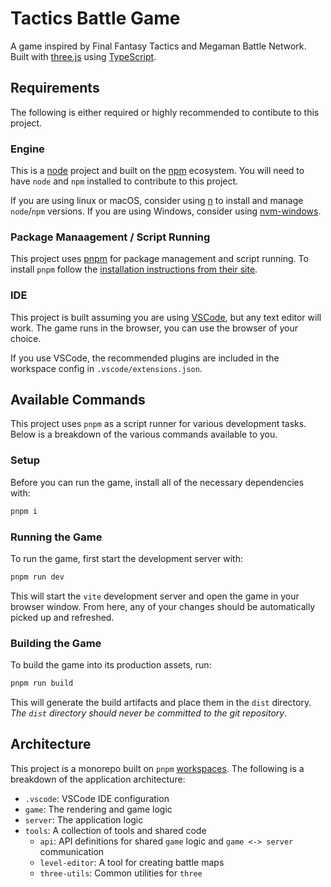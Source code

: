 # Tactics Battle Game

A game inspired by Final Fantasy Tactics and Megaman Battle Network. Built with [three.js](https://threejs.org/) using [TypeScript](https://www.typescriptlang.org/).

## Requirements

The following is either required or highly recommended to contibute to this project.

### Engine

This is a [node](https://nodejs.org/en) project and built on the [npm](https://www.npmjs.com/) ecosystem. You will need to have `node` and `npm` installed to contribute to this project.

If you are using linux or macOS, consider using [n](https://www.npmjs.com/package/n) to install and manage `node`/`npm` versions. If you are using Windows, consider using [nvm-windows](https://github.com/coreybutler/nvm-windows).

### Package Manaagement / Script Running

This project uses [pnpm](https://pnpm.io/) for package management and script running. To install `pnpm` follow the [installation instructions from their site](https://pnpm.io/installation).

### IDE

This project is built assuming you are using [VSCode](https://code.visualstudio.com/), but any text editor will work. The game runs in the browser, you can use the browser of your choice.

If you use VSCode, the recommended plugins are included in the workspace config in `.vscode/extensions.json`.

## Available Commands

This project uses `pnpm` as a script runner for various development tasks. Below is a breakdown of the various commands available to you.

### Setup

Before you can run the game, install all of the necessary dependencies with:

```bash
pnpm i
```

### Running the Game

To run the game, first start the development server with:

```bash
pnpm run dev
```

This will start the `vite` development server and open the game in your browser window. From here, any of your changes should be automatically picked up and refreshed.

### Building the Game

To build the game into its production assets, run:

```bash
pnpm run build
```

This will generate the build artifacts and place them in the `dist` directory. _The `dist` directory should never be committed to the git repository_.

## Architecture

This project is a monorepo built on `pnpm` [workspaces](https://pnpm.io/workspaces). The following is a breakdown of the application architecture:

- `.vscode`: VSCode IDE configuration
- `game`: The rendering and game logic
- `server`: The application logic
- `tools`: A collection of tools and shared code
  - `api`: API definitions for shared `game` logic and  `game <-> server` communication
  - `level-editor`: A tool for creating battle maps
  - `three-utils`: Common utilities for `three`
